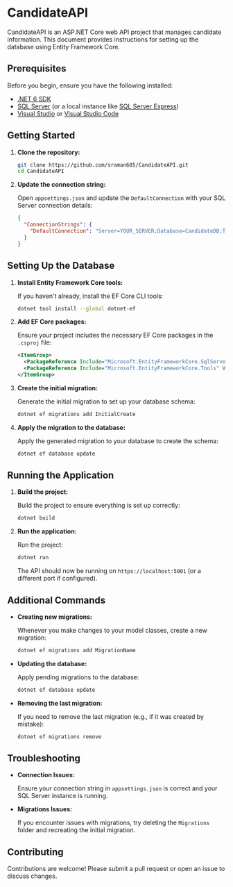 # CandidateAPI

CandidateAPI is an ASP.NET Core web API project that manages candidate information. This document provides instructions for setting up the database using Entity Framework Core.

## Prerequisites

Before you begin, ensure you have the following installed:

- [.NET 6 SDK](https://dotnet.microsoft.com/download/dotnet/6.0)
- [SQL Server](https://www.microsoft.com/en-us/sql-server/sql-server-downloads) (or a local instance like [SQL Server Express](https://www.microsoft.com/en-us/sql-server/sql-server-editions-express))
- [Visual Studio](https://visualstudio.microsoft.com/vs/) or [Visual Studio Code](https://code.visualstudio.com/)

## Getting Started

1. **Clone the repository:**

    ```bash
    git clone https://github.com/sraman605/CandidateAPI.git
    cd CandidateAPI
    ```

2. **Update the connection string:**

    Open `appsettings.json` and update the `DefaultConnection` with your SQL Server connection details:

    ```json
    {
      "ConnectionStrings": {
        "DefaultConnection": "Server=YOUR_SERVER;Database=CandidateDB;Trusted_Connection=True;"
      }
    }
    ```

## Setting Up the Database

1. **Install Entity Framework Core tools:**

    If you haven't already, install the EF Core CLI tools:

    ```bash
    dotnet tool install --global dotnet-ef
    ```

2. **Add EF Core packages:**

    Ensure your project includes the necessary EF Core packages in the `.csproj` file:

    ```xml
    <ItemGroup>
      <PackageReference Include="Microsoft.EntityFrameworkCore.SqlServer" Version="6.0.0" />
      <PackageReference Include="Microsoft.EntityFrameworkCore.Tools" Version="6.0.0" />
    </ItemGroup>
    ```

3. **Create the initial migration:**

    Generate the initial migration to set up your database schema:

    ```bash
    dotnet ef migrations add InitialCreate
    ```

4. **Apply the migration to the database:**

    Apply the generated migration to your database to create the schema:

    ```bash
    dotnet ef database update
    ```

## Running the Application

1. **Build the project:**

    Build the project to ensure everything is set up correctly:

    ```bash
    dotnet build
    ```

2. **Run the application:**

    Run the project:

    ```bash
    dotnet run
    ```

    The API should now be running on `https://localhost:5001` (or a different port if configured).

## Additional Commands

- **Creating new migrations:**

    Whenever you make changes to your model classes, create a new migration:

    ```bash
    dotnet ef migrations add MigrationName
    ```

- **Updating the database:**

    Apply pending migrations to the database:

    ```bash
    dotnet ef database update
    ```

- **Removing the last migration:**

    If you need to remove the last migration (e.g., if it was created by mistake):

    ```bash
    dotnet ef migrations remove
    ```

## Troubleshooting

- **Connection Issues:**

    Ensure your connection string in `appsettings.json` is correct and your SQL Server instance is running.

- **Migrations Issues:**

    If you encounter issues with migrations, try deleting the `Migrations` folder and recreating the initial migration.

## Contributing

Contributions are welcome! Please submit a pull request or open an issue to discuss changes.


